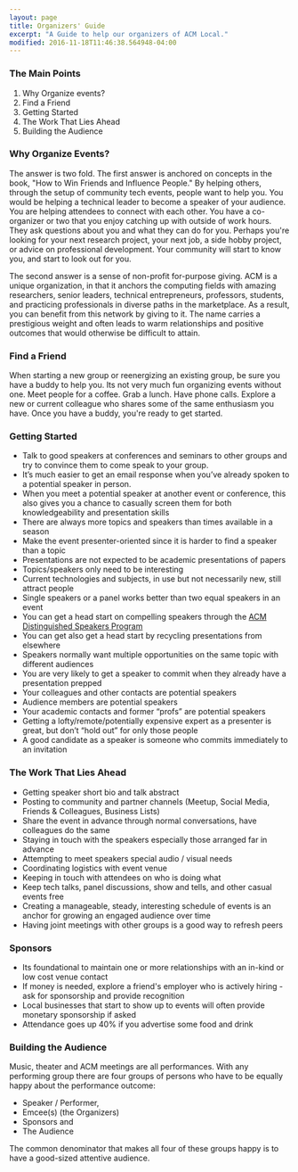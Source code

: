 ```yaml
---
layout: page
title: Organizers' Guide
excerpt: "A Guide to help our organizers of ACM Local."
modified: 2016-11-18T11:46:38.564948-04:00
---
```

### The Main Points

1. Why Organize events?
2. Find a Friend
3. Getting Started
4. The Work That Lies Ahead
5. Building the Audience

### Why Organize Events?

The answer is two fold.  The first answer is anchored on concepts in the book, "How to Win Friends and Influence People."  By helping others, through the setup of community tech events, people want to help you. You would be helping a technical leader to become a speaker of your audience.  You are helping attendees to connect with each other.  You have a co-organizer or two that you enjoy catching up with outside of work hours. They ask questions about you and what they can do for you.  Perhaps you're looking for your next research project, your next job, a side hobby project, or advice on professional development.  Your community will start to know you, and start to look out for you.

The second answer is a sense of non-profit for-purpose giving.  ACM is a unique organization, in that it anchors the computing fields with amazing researchers, senior leaders, technical entrepreneurs, professors, students, and practicing professionals in diverse paths in the marketplace.  As a result, you can benefit from this network by giving to it.  The name carries a prestigious weight and often leads to warm relationships and positive outcomes that would otherwise be difficult to attain.

### Find a Friend

When starting a new group or reenergizing an existing group, be sure you have a buddy to help you.  Its not very much fun organizing events without one.  Meet people for a coffee.  Grab a lunch.  Have phone calls. Explore a new or current colleague who shares some of the same enthusiasm you have.  Once you have a buddy, you're ready to get started.

### Getting Started

* Talk to good speakers at conferences and seminars to other groups and try to convince them to come speak to your group.
* It’s much easier to get an email response when you’ve already spoken to a potential speaker in person.
* When you meet a potential speaker at another event or conference, this also gives you a chance to casually screen them for both knowledgeability and presentation skills
* There are always more topics and speakers than times available in a season
* Make the event presenter-oriented since it is harder to find a speaker than a topic
* Presentations are not expected to be academic presentations of papers
* Topics/speakers only need to be interesting
* Current technologies and subjects, in use but not necessarily new, still attract people
* Single speakers or a panel works better than two equal speakers in an event
* You can get a head start on compelling speakers through the [ACM Distinguished Speakers Program](http://dsp.acm.org)
* You can get also get a head start by recycling presentations from elsewhere
* Speakers normally want multiple opportunities on the same topic with different audiences
* You are very likely to get a speaker to commit when they already have a presentation prepped
* Your colleagues and other contacts are potential speakers
* Audience members are potential speakers
* Your academic contacts and former “profs” are potential speakers
* Getting a lofty/remote/potentially expensive expert as a presenter is great, but don’t “hold out” for only those people
* A good candidate as a speaker is someone who commits immediately to an invitation

### The Work That Lies Ahead

* Getting speaker short bio and talk abstract
* Posting to community and partner channels (Meetup, Social Media, Friends & Colleagues, Business Lists)
* Share the event in advance through normal conversations, have colleagues do the same
* Staying in touch with the speakers especially those arranged far in advance
* Attempting to meet speakers special audio / visual needs
* Coordinating logistics with event venue
* Keeping in touch with attendees on who is doing what
* Keep tech talks, panel discussions, show and tells, and other casual events free
* Creating a manageable, steady, interesting schedule of events is an anchor for growing an engaged audience over time
* Having joint meetings with other groups is a good way to refresh peers

### Sponsors

* Its foundational to maintain one or more relationships with an in-kind or low cost venue contact
* If money is needed, explore a friend's employer who is actively hiring - ask for sponsorship and provide recognition
* Local businesses that start to show up to events will often provide monetary sponsorship if asked
* Attendance goes up 40% if you advertise some food and drink

### Building the Audience

Music, theater and ACM meetings are all performances.  With any performing group there are four groups of persons who have to be equally happy about the performance outcome:

* Speaker / Performer,
* Emcee(s) (the Organizers)
* Sponsors and
* The Audience

The common denominator that makes all four of these groups happy is to have a good-sized attentive audience.
